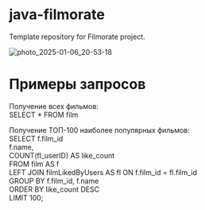 # java-filmorate

Template repository for Filmorate project.

![photo_2025-01-06_20-53-18](https://github.com/user-attachments/assets/871f6ce8-3e5f-4dde-a350-533e5cef97d9)

# Примеры запросов

Получение всех фильмов:  
SELECT *
FROM film

Получение ТОП-100 наиболее популярных фильмов:  
SELECT f.film_id  
f.name,  
COUNT(fl_userID) AS like_count  
FROM film AS f   
LEFT JOIN filmLikedByUsers AS fl ON f.film_id = fl.film_id  
GROUP BY f.film_id, f.name  
ORDER BY like_count DESC  
LIMIT 100;  
